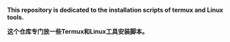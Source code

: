 **This repository is dedicated to the installation scripts of termux and Linux tools.**

**这个仓库专门放一些Termux和Linux工具安装脚本。**
